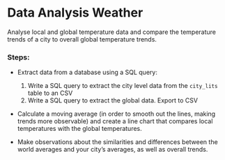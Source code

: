 # Data Analysis Weather 
Analyse local and global temperature data and compare the temperature trends of a city to overall global temperature trends.


### Steps:
- Extract data from a database using a SQL query: 
  1. Write a SQL query to extract the city level data from the `city_lits` table to an CSV 
  2. Write a SQL query to extract the global data. Export to CSV


- Calculate a moving average (in order to smooth out the lines, making trends more observable) and create a line chart that compares local temperatures with the global temperatures.


- Make observations about the similarities and differences between the world averages and your city’s averages, as well as overall trends. 
